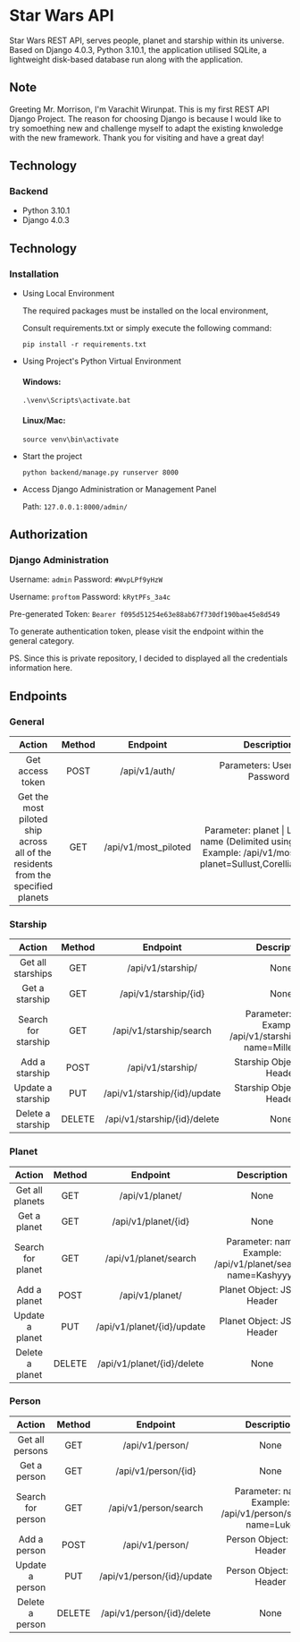 # Star Wars API
Star Wars REST API, serves people, planet and starship within its universe. Based on Django 4.0.3, Python 3.10.1, the application utilised SQLite, a lightweight disk-based database run along with the application.

## Note
Greeting Mr. Morrison, I'm Varachit Wirunpat. This is my first REST API Django Project. The reason for choosing Django is because I would like to try somoething new and challenge myself to adapt the existing knwoledge with the new framework. Thank you for visiting and have a great day!

## Technology
### Backend
- Python 3.10.1
- Django 4.0.3

## Technology
### Installation
- Using Local Environment
  
  The required packages must be installed on the local environment,
  
  Consult requirements.txt or simply execute the following command:
  
  `pip install -r requirements.txt`
- Using Project's Python Virtual Environment
  #### Windows:
  `.\venv\Scripts\activate.bat`

  #### Linux/Mac:
  `source venv\bin\activate`
  
- Start the project

  `python backend/manage.py runserver 8000`
  
- Access Django Administration or Management Panel

  Path: `127.0.0.1:8000/admin/`

## Authorization
### Django Administration

Username: `admin`
Password: `#WvpLPf9yHzW`

Username: `proftom` 
Password: `kRytPFs_3a4c`

Pre-generated Token: `Bearer f095d51254e63e88ab67f730df190bae45e8d549`

To generate authentication token, please visit the endpoint within the general category.

PS. Since this is private repository, I decided to displayed all the credentials information here.

## Endpoints
### General
| Action 	| Method 	| Endpoint 	| Description 	|
|:---:	|:---:	|:---:	|:---:	|
| Get access token 	| POST 	| /api/v1/auth/ 	| Parameters: Username, Password 	|
| Get the most piloted ship<br>across all of the residents<br>from the specified planets 	| GET 	| /api/v1/most_piloted 	| Parameter: planet \| List: Planet name (Delimited using Commas)<br>Example: /api/v1/most_piloted?planet=Sullust,Corellia,Kashyyyk 

### Starship
| Action 	| Method 	| Endpoint 	| Description 	|
|:---:	|:---:	|:---:	|:---:	|
| Get all starships 	| GET 	| /api/v1/starship/ 	| None 	|
| Get a starship 	| GET 	| /api/v1/starship/{id} 	| None 	|
| Search for starship 	| GET 	| /api/v1/starship/search 	| Parameter: name<br>Example: /api/v1/starship/search?name=Millennium 	|
| Add a starship 	| POST 	| /api/v1/starship/ 	| Starship Object: JSON Header 	|
| Update a starship 	| PUT 	| /api/v1/starship/{id}/update 	| Starship Object: JSON Header 	|
| Delete a starship 	| DELETE 	| /api/v1/starship/{id}/delete 	| None 	|

### Planet
| Action 	| Method 	| Endpoint 	| Description 	|
|:---:	|:---:	|:---:	|:---:	|
| Get all planets 	| GET 	| /api/v1/planet/ 	| None 	|
| Get a planet 	| GET 	| /api/v1/planet/{id} 	| None 	|
| Search for planet 	| GET 	| /api/v1/planet/search 	| Parameter: name<br>Example: /api/v1/planet/search?name=Kashyyyk 	|
| Add a planet 	| POST 	| /api/v1/planet/ 	| Planet Object: JSON Header 	|
| Update a planet 	| PUT 	| /api/v1/planet/{id}/update 	| Planet Object: JSON Header 	|
| Delete a planet 	| DELETE 	| /api/v1/planet/{id}/delete 	| None 	|

### Person
| Action 	| Method 	| Endpoint 	| Description 	|
|:---:	|:---:	|:---:	|:---:	|
| Get all persons 	| GET 	| /api/v1/person/ 	| None 	|
| Get a person 	| GET 	| /api/v1/person/{id} 	| None 	|
| Search for person 	| GET 	| /api/v1/person/search 	| Parameter: name<br>Example: /api/v1/person/search?name=Luke 	|
| Add a person 	| POST 	| /api/v1/person/ 	| Person Object: JSON Header 	|
| Update a person 	| PUT 	| /api/v1/person/{id}/update 	| Person Object: JSON Header 	|
| Delete a person 	| DELETE 	| /api/v1/person/{id}/delete 	| None 	|
